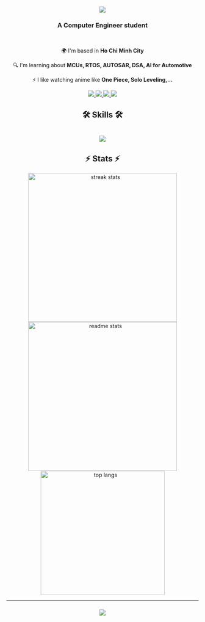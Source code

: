 

<h1 align="center">
  <a href="https://git.io/typing-svg">
    <img src="https://readme-typing-svg.herokuapp.com/?font=Righteous&size=35&center=true&vCenter=true&width=500&height=70&duration=4000&lines=Hi+There!+👋;+I'm+Hung!" />
  </a>
</h1>


<h3 align="center">A Computer Engineer student</h3>

<br/>

<div align="center">

🌍 I'm based in **Ho Chi Minh City**  

🔍 I'm learning about **MCUs, RTOS, AUTOSAR, DSA, AI for Automotive**  

⚡ I like watching anime like **One Piece, Solo Leveling,...**  

<div align="center">

  <a href="mailto:maithehung7511@gmail.com" target="_blank">
    <img src="https://img.shields.io/badge/Gmail-D14836?style=for-the-badge&logo=gmail&logoColor=white" />
  </a>

  <a href="https://www.facebook.com/mai.the.hung.266135" target="_blank">
    <img src="https://img.shields.io/badge/Facebook-1877F2?style=for-the-badge&logo=facebook&logoColor=white" />
  </a>

  <a href="https://twitter.com/Hung_UIT_CE" target="_blank">
    <img src="https://img.shields.io/badge/X-000000?style=for-the-badge&logo=x&logoColor=white" />
  </a>

  <a href="https://www.linkedin.com/in/th%C3%A9-h%C3%B9ng-mai-739174355/" target="_blank">
    <img src="https://img.shields.io/badge/LinkedIn-0077B5?style=for-the-badge&logo=linkedin&logoColor=white" />
  </a>

</div>

<h2 align="center">🛠 Skills 🛠</h2>
<br/>
<div align="center">
  <a href="https://skillicons.dev">
    <img src="https://skillicons.dev/icons?i=github,git,python,cpp,c,vscode,arduino,linux,bash,docker" />
  </a>
</div>


## ⚡ Stats ⚡

<div align="center">
  
  <img width=390 src="https://streak-stats.demolab.com?user=TheHungEmbedded&count_private=true&theme=react&border_radius=10" alt="streak stats"/>
  
  <img width=390 src="https://github-readme-stats.vercel.app/api?username=TheHungEmbedded&count_private=true&show_icons=true&theme=react&rank_icon=github&border_radius=10" alt="readme stats"/>
  
  <img width=325 src="https://github-readme-stats.vercel.app/api/top-langs?username=TheHungEmbedded&hide=HTML&langs_count=8&layout=compact&theme=react&border_radius=10&size_weight=0.5&count_weight=0.5&exclude_repo=github-readme-stats" alt="top langs"/>

</div>

---

<h3 align="center">
  <img src="https://readme-typing-svg.herokuapp.com/?font=Righteous&size=25&center=true&width=500&height=70&duration=4000&lines=Thanks+for+visiting!;Feel+free+to+connect+with+me!" />
</h3>

